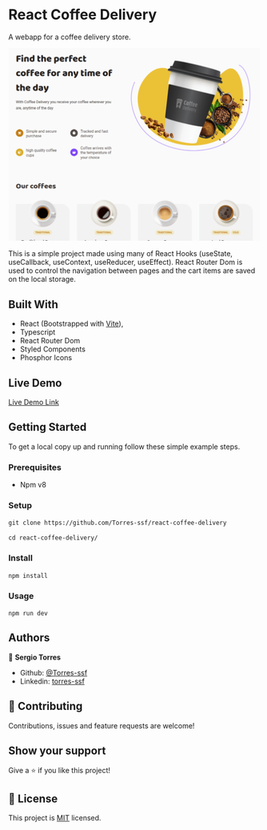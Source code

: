 # React Coffee Delivery

A webapp for a coffee delivery store.

![screenshot](./public/app-screenshot.png)

This is a simple project made using many of React Hooks (useState, useCallback, useContext, useReducer, useEffect). React Router Dom is used to control the navigation between pages and the cart items are saved on the local storage.

## Built With

- React (Bootstrapped with [Vite](https://github.com/vitejs)),
- Typescript
- React Router Dom
- Styled Components
- Phosphor Icons

## Live Demo

[Live Demo Link](https://www.coffee.torres-ssf.com)


## Getting Started

To get a local copy up and running follow these simple example steps.

### Prerequisites

- Npm v8

### Setup

```
git clone https://github.com/Torres-ssf/react-coffee-delivery
```

```
cd react-coffee-delivery/
```

### Install

```
npm install
```

### Usage

```
npm run dev
```

## Authors

👤 **Sergio Torres**

- Github: [@Torres-ssf](https://github.com/Torres-ssf/)
- Linkedin: [torres-ssf](https://www.linkedin.com/in/torres-ssf/)

## 🤝 Contributing

Contributions, issues and feature requests are welcome!

## Show your support

Give a ⭐️ if you like this project!

## 📝 License

This project is [MIT](lic.url) licensed.
